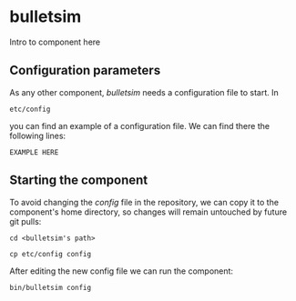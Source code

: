 # bulletsim
Intro to component here


## Configuration parameters
As any other component, *bulletsim* needs a configuration file to start. In
```
etc/config
```
you can find an example of a configuration file. We can find there the following lines:
```
EXAMPLE HERE
```

## Starting the component
To avoid changing the *config* file in the repository, we can copy it to the component's home directory, so changes will remain untouched by future git pulls:

```
cd <bulletsim's path> 
```
```
cp etc/config config
```

After editing the new config file we can run the component:

```
bin/bulletsim config
```
